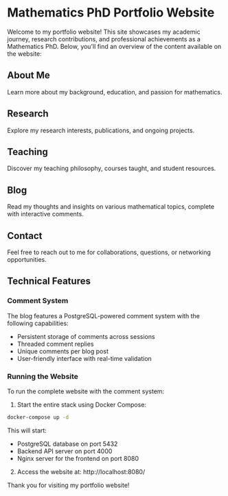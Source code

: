 # Mathematics PhD Portfolio Website

Welcome to my portfolio website! This site showcases my academic journey, research contributions, and professional achievements as a Mathematics PhD. Below, you'll find an overview of the content available on the website:

## About Me
Learn more about my background, education, and passion for mathematics.

## Research
Explore my research interests, publications, and ongoing projects.

## Teaching
Discover my teaching philosophy, courses taught, and student resources.

## Blog
Read my thoughts and insights on various mathematical topics, complete with interactive comments.

## Contact
Feel free to reach out to me for collaborations, questions, or networking opportunities.

## Technical Features

### Comment System

The blog features a PostgreSQL-powered comment system with the following capabilities:
- Persistent storage of comments across sessions
- Threaded comment replies
- Unique comments per blog post
- User-friendly interface with real-time validation

### Running the Website

To run the complete website with the comment system:

1. Start the entire stack using Docker Compose:

```bash
docker-compose up -d
```

This will start:
- PostgreSQL database on port 5432
- Backend API server on port 4000
- Nginx server for the frontend on port 8080

2. Access the website at: http://localhost:8080/

Thank you for visiting my portfolio website!
